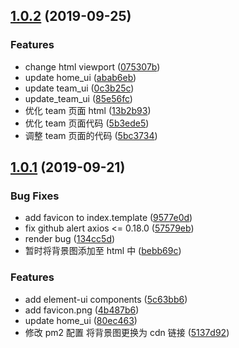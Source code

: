## [1.0.2](https://github.com/DreamStacks/food-geo-mapping/compare/v1.0.1...v1.0.2) (2019-09-25)


### Features

* change html viewport ([075307b](https://github.com/DreamStacks/food-geo-mapping/commit/075307b))
* update home_ui ([abab6eb](https://github.com/DreamStacks/food-geo-mapping/commit/abab6eb))
* update team_ui ([0c3b25c](https://github.com/DreamStacks/food-geo-mapping/commit/0c3b25c))
* update_team_ui ([85e56fc](https://github.com/DreamStacks/food-geo-mapping/commit/85e56fc))
* 优化 team 页面 html ([13b2b93](https://github.com/DreamStacks/food-geo-mapping/commit/13b2b93))
* 优化 team 页面代码 ([5b3ede5](https://github.com/DreamStacks/food-geo-mapping/commit/5b3ede5))
* 调整 team 页面的代码 ([5bc3734](https://github.com/DreamStacks/food-geo-mapping/commit/5bc3734))



## [1.0.1](https://github.com/DreamStacks/food-geo-mapping/compare/v1.0.0...v1.0.1) (2019-09-21)


### Bug Fixes

* add favicon to index.template ([9577e0d](https://github.com/DreamStacks/food-geo-mapping/commit/9577e0d))
* fix github alert axios <= 0.18.0 ([57579eb](https://github.com/DreamStacks/food-geo-mapping/commit/57579eb))
* render bug ([134cc5d](https://github.com/DreamStacks/food-geo-mapping/commit/134cc5d))
* 暂时将背景图添加至 html 中 ([bebb69c](https://github.com/DreamStacks/food-geo-mapping/commit/bebb69c))


### Features

* add element-ui components ([5c63bb6](https://github.com/DreamStacks/food-geo-mapping/commit/5c63bb6))
* add favicon.png ([4b487b6](https://github.com/DreamStacks/food-geo-mapping/commit/4b487b6))
* update home_ui ([80ec463](https://github.com/DreamStacks/food-geo-mapping/commit/80ec463))
* 修改 pm2 配置 将背景图更换为 cdn 链接 ([5137d92](https://github.com/DreamStacks/food-geo-mapping/commit/5137d92))



